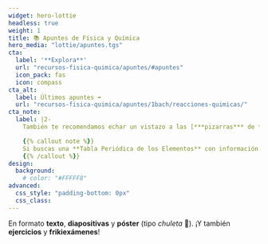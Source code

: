 ```yaml
---
widget: hero-lottie
headless: true
weight: 1
title: 📚 Apuntes de Física y Química
hero_media: "lottie/apuntes.tgs"
cta:
  label: '**Explora**'
  url: "recursos-fisica-quimica/apuntes/#apuntes"
  icon_pack: fas
  icon: compass
cta_alt:
  label: Últimos apuntes ➡️
  url: "recursos-fisica-quimica/apuntes/1bach/reacciones-quimicas/"
cta_note:
  label: |2-
    También te recomendamos echar un vistazo a las [***pizarras*** de **FiQuiPedia**](http://www.fiquipedia.es/home/recursos/docencia-contenidos-fisica-y-quimica-por-nivel/pizarras-fisica-y-quimica-por-nivel) y a los [**apuntes** de **FisQuiWeb**](https://fisquiweb.es/Apuntes/apuntes.htm).

    {{% callout note %}}
    Si buscas una **Tabla Periódica de los Elementos** con información básica y en alta resolución, pincha [aquí]({{< relref "/post/tabla-periodica-elementos" >}}).
    {{% /callout %}}
design:
  background:
    # color: "#FFFFF8"
advanced:
  css_style: "padding-bottom: 0px"
  css_class: 
---
```


En formato **texto**, **diapositivas** y **póster** (tipo _chuleta_ 🥩). ¡Y también **ejercicios** y **frikiexámenes**!